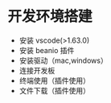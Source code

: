 # 开发环境搭建

- 安装 vscode(>1.63.0)
- 安装 beanio 插件
- 安装驱动（mac,windows）
- 连接开发板 
- 终端使用（插件使用）
- 文件下载（插件使用）
